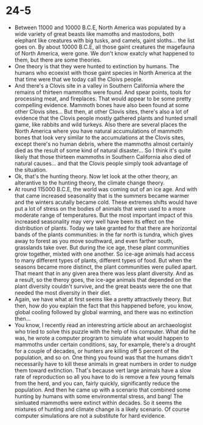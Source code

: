 # 24-5

+ Between 11000 and 10000 B.C.E, North America was populated by a wide variety of great beasts like mamoths and mastodons, both elephant like creatures with big tusks, and camels, gaint sloths... the list goes on. By about 10000 B.C.E, all those gaint creatures the magefauna of North America, were gone. We don't know exatcly what happened to them, but there are some theories.
+ One theory is that they were hunted to extinction by humans. The humans who ecoexist with those gaint species in North America at the that time were that we today call the Cloivs people.
+ And there's a Clovis site in a valley in Southern California where the remains of thirteen mammoths were found. And spear points, tools for processing meat, and fireplaces. That would appear to be some pretty compelling evidence. Mammoth bones have also been found at some other Clovis sites... But then, at other Clovis sites, there's also a lot of evidence that the Clovis people mostly gathered plants and hunted small game, like rabbits and wild turkeys. Also there are several places the North America where you have natural accumulations of mammoth bones that look very similar to the accumulations at the Clovis sites, except there's no human debris, where the mammoths almost certainly died as the result of some kind of natural disaster... So I think it's quite likely that those thirteen mammoths in Southern California also died of natural causes... and that the Clovis people simply took advantage of the situation.
+ Ok, that's the hunting theory. Now let look at the other theory, an alterantive to the hunting theory, the climate change theory.
+ At round 115000 B.C.E, the world was coming out of an ice age. And with that came increased seasonality that is the summers became warmer and the winters acutally became cold. These extremes shifts would have put a lot of stress on the bodies of animals that were used to a more moderate range of temperatures. But the most important impact of this increased seasonality may very well have been its effect on the distribution of plants. Today we take granted for that there are horizontal bands of the plants communities: in the far north is tundra, which gives away to forest as you move southward, and even farther south, grasslands take over. But during the ice age, these plant communities grow together, mixted with one another. So ice-age animals had access to many different types of plants, different types of food. But when the seasons became more distinct, the plant communities were pulled apart. That meant that in any given area there was less plant diversity. And as a result, so the theroy goes, the ice-age animals that depended on the plant diversity couldn't survive, and the great beasts were the one that needed the most diversity in their diet.
+ Again, we have what at first seems like a pretty attractively theory. But then, how do you explain the fact that this happened before, you know, global cooling followed by global warming, and there was no extinction then...
+ You know, I recently read an interestring article about an archaeologist who tried to solve this puzzle with the help of his computer. What did he was, he wrote a computer program to simulate what would happen to mammoths under certain conditions, say, for example, there's a drought for a couple of decades, or hunters are killing off 5 percent of the population, and so on. One thing you found was that the humans didn't necessarily have to kill these animals in great numbers in order to nudge them toward extinction. That's because vert large animals have a slow rate of reproduction so all you have to do is remove a few young femals from the herd, and you can, fairly quickly, significantly reduce the population. And then he came up with a scenario that combined some hunting by humans with some environmental stress, and bang! The simluated mammoths were extinct within decades. So it seems the mixtures of hunting and climate change is a likely scenario. Of course computer simulations are not a substitute for hard evidence.